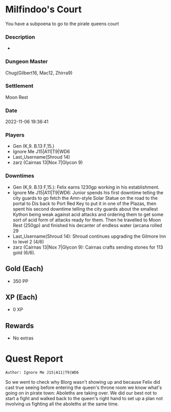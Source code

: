 # Milfindoo's Court
You have a subpoena to go to the pirate queens court
### Description
-
### Dungeon Master
Chug(Gilbert16, Mac12, Zhirra9)
### Settlement
Moon Rest
### Date
2022-11-06 19:36:41
### Players
* Gen (K,9. B.13 F,15.)
* Ignore Me J15|A11|T9|WD6
* Last_Username(Shroud 14)
* zarz (Cairnas 13|Nox 7|Glycon 9)
### Downtimes
* Gen (K,9. B.13 F,15.): Felix earns 1230gp working in his establishment.
* Ignore Me J15|A11|T9|WD6: Junior spends his first downtime telling the city guards to go fetch the Amn-style Solar Statue on the road to the portal to Dis back to Port Red Key to put it in one of the Plazas, then spent his second downtime telling the city guards about the smallest Kython being weak against acid attacks and ordering them to get some sort of acid form of attacks ready for them. Then he travelled to Moon Rest (250gp) and finished his decanter of endless water (arcana rolled 29
* Last_Username(Shroud 14): Shroud continues upgrading the Gilmore Inn to level 2 (4/6)
* zarz (Cairnas 13|Nox 7|Glycon 9): Cairnas crafts sending stones for 113 gold (6/6).
## Gold (Each)
* 350 PP
## XP (Each)
* 0 XP
## Rewards
* No extras
# Quest Report
`Author: Ignore Me J15|A11|T9|WD6`


So we went to check why Blorg wasn't showing up and because Felix did cast true seeing before entering the queen's throne room we know what's going on in pirate town: Aboleths are taking over. We did our best not to start a fight and walked back to the queen's right hand to set up a plan not involving us fighting all the aboleths at the same time.